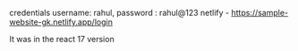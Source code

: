 credentials 
username: rahul,
password : rahul@123
netlify - https://sample-website-gk.netlify.app/login


It was in the react 17 version
